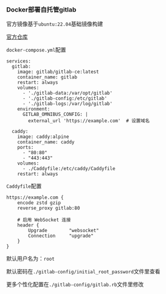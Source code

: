 ### Docker部署自托管gitlab

官方镜像基于`ubuntu:22.04`基础镜像构建

[官方仓库](https://gitlab.com/gitlab-org/omnibus-gitlab)

`docker-compose.yml`配置
```
services:
  gitlab:
    image: gitlab/gitlab-ce:latest
    container_name: gitlab
    restart: always
    volumes:
      - './gitlab-data:/var/opt/gitlab'
      - './gitlab-config:/etc/gitlab'
      - './gitlab-logs:/var/log/gitlab'
    environment:
      GITLAB_OMNIBUS_CONFIG: |
        external_url 'https://example.com'  # 设置域名

  caddy:
    image: caddy:alpine
    container_name: caddy
    ports:
      - "80:80"
      - "443:443"
    volumes:
      - ./Caddyfile:/etc/caddy/Caddyfile
    restart: always

```

`Caddyfile`配置

```
https://example.com {
    encode zstd gzip
    reverse_proxy gitlab:80

    # 启用 WebSocket 连接
    header {
        Upgrade        "websocket"
        Connection     "upgrade"
    }
}
```


默认用户名为：`root`

默认密码在`./gitlab-config/initial_root_password`文件里查看

更多个性化配置在`./gitlab-config/gitlab.rb`文件里修改
